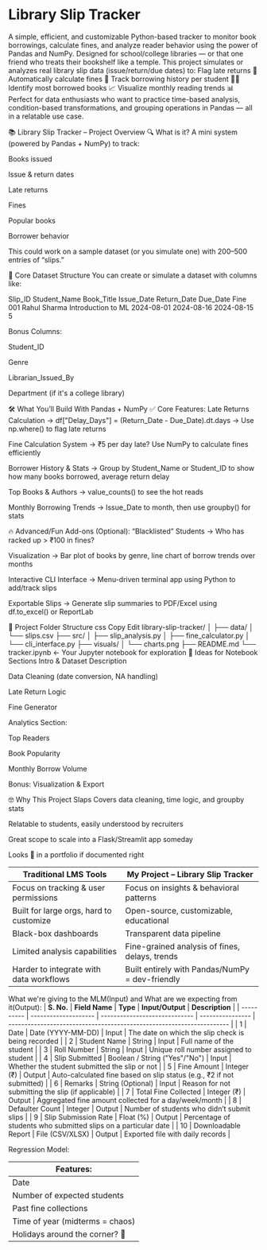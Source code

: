 # Library Slip Tracker
A simple, efficient, and customizable Python-based tracker to monitor book borrowings, calculate fines, and analyze reader behavior using the power of Pandas and NumPy.
Designed for school/college libraries — or that one friend who treats their bookshelf like a temple. 
This project simulates or analyzes real library slip data (issue/return/due dates) to: 
Flag late returns 📅 
Automatically calculate fines 💸 
Track borrowing history per student 🧑‍🎓  
Identify most borrowed books 📈 
Visualize monthly reading trends 📊 
Perfect for data enthusiasts who want to practice time-based analysis, condition-based transformations, and grouping operations in Pandas — all in a relatable use case.

📚 Library Slip Tracker – Project Overview
🔍 What is it?
A mini system (powered by Pandas + NumPy) to track:

Books issued

Issue & return dates

Late returns

Fines

Popular books

Borrower behavior

This could work on a sample dataset (or you simulate one) with 200–500 entries of “slips.”

🧠 Core Dataset Structure
You can create or simulate a dataset with columns like:

Slip_ID	Student_Name	Book_Title	Issue_Date	Return_Date	Due_Date	Fine
001	Rahul Sharma	Introduction to ML	2024-08-01	2024-08-16	2024-08-15	5

Bonus Columns:

Student_ID

Genre

Librarian_Issued_By

Department (if it's a college library)

🛠️ What You’ll Build With Pandas + NumPy
✅ Core Features:
Late Returns Calculation
→ df["Delay_Days"] = (Return_Date - Due_Date).dt.days
→ Use np.where() to flag late returns

Fine Calculation System
→ ₹5 per day late? Use NumPy to calculate fines efficiently

Borrower History & Stats
→ Group by Student_Name or Student_ID to show how many books borrowed, average return delay

Top Books & Authors
→ value_counts() to see the hot reads

Monthly Borrowing Trends
→ Issue_Date to month, then use groupby() for stats

🔥 Advanced/Fun Add-ons (Optional):
“Blacklisted” Students → Who has racked up > ₹100 in fines?

Visualization → Bar plot of books by genre, line chart of borrow trends over months

Interactive CLI Interface → Menu-driven terminal app using Python to add/track slips

Exportable Slips → Generate slip summaries to PDF/Excel using df.to_excel() or ReportLab

📁 Project Folder Structure
css
Copy
Edit
library-slip-tracker/
│
├── data/
│   └── slips.csv
├── src/
│   ├── slip_analysis.py
│   ├── fine_calculator.py
│   └── cli_interface.py
├── visuals/
│   └── charts.png
├── README.md
└── tracker.ipynb  ← Your Jupyter notebook for exploration
📌 Ideas for Notebook Sections
Intro & Dataset Description

Data Cleaning (date conversion, NA handling)

Late Return Logic

Fine Generator

Analytics Section:

Top Readers

Book Popularity

Monthly Borrow Volume

Bonus: Visualization & Export

🤓 Why This Project Slaps
Covers data cleaning, time logic, and groupby stats

Relatable to students, easily understood by recruiters

Great scope to scale into a Flask/Streamlit app someday

Looks 💯 in a portfolio if documented right


| Traditional LMS Tools                   | My Project – Library Slip Tracker               |
| --------------------------------------- | ----------------------------------------------- |
| Focus on tracking & user permissions    | Focus on insights & behavioral patterns         |
| Built for large orgs, hard to customize | Open-source, customizable, educational          |
| Black-box dashboards                    | Transparent data pipeline                       |
| Limited analysis capabilities           | Fine-grained analysis of fines, delays, trends  |
| Harder to integrate with data workflows | Built entirely with Pandas/NumPy = dev-friendly |

What we're giving to the MLM(Input) and What are we expecting from it(Output):
| **S. No.** | **Field Name**       | **Type**                      | **Input/Output** | **Description**                                                       |
| ---------- | -------------------- | ----------------------------- | ---------------- | --------------------------------------------------------------------- |
| 1          | Date                 | Date (YYYY-MM-DD)             | Input            | The date on which the slip check is being recorded                    |
| 2          | Student Name         | String                        | Input            | Full name of the student                                              |
| 3          | Roll Number          | String                        | Input            | Unique roll number assigned to student                                |
| 4          | Slip Submitted       | Boolean / String ("Yes"/"No") | Input            | Whether the student submitted the slip or not                         |
| 5          | Fine Amount          | Integer (₹)                   | Output           | Auto-calculated fine based on slip status (e.g., ₹2 if not submitted) |
| 6          | Remarks              | String (Optional)             | Input            | Reason for not submitting the slip (if applicable)                    |
| 7          | Total Fine Collected | Integer (₹)                   | Output           | Aggregated fine amount collected for a day/week/month                 |
| 8          | Defaulter Count      | Integer                       | Output           | Number of students who didn’t submit slips                            |
| 9          | Slip Submission Rate | Float (%)                     | Output           | Percentage of students who submitted slips on a particular date       |
| 10         | Downloadable Report  | File (CSV/XLSX)               | Output           | Exported file with daily records                                      |


Regression Model:

| Features:                       |
| ------------------------------- |
| Date                            |
| Number of expected students     |
| Past fine collections           |
| Time of year (midterms = chaos) |
| Holidays around the corner? 🎉  |





